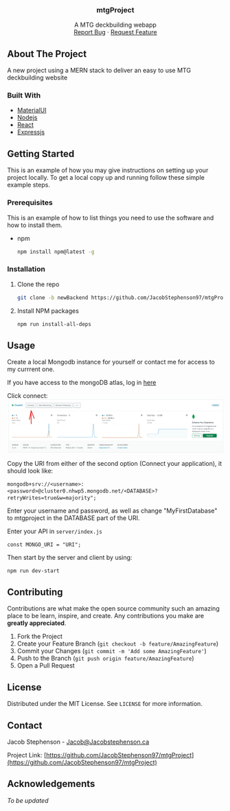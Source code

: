 <!--
*** Thanks for checking out the Best-README-Template. If you have a suggestion
*** that would make this better, please fork the repo and create a pull request
*** or simply open an issue with the tag "enhancement".
*** Thanks again! Now go create something AMAZING! :D
-->



<!-- PROJECT SHIELDS -->
<!--
*** I'm using markdown "reference style" links for readability.
*** Reference links are enclosed in brackets [ ] instead of parentheses ( ).
*** See the bottom of this document for the declaration of the reference variables
*** for contributors-url, forks-url, etc. This is an optional, concise syntax you may use.
*** https://www.markdownguide.org/basic-syntax/#reference-style-links
-->



<!-- PROJECT LOGO -->
<br />
<p align="center">

  <h3 align="center">mtgProject</h3>

  <p align="center">
    A MTG deckbuilding webapp
    <br />
    <a href="https://github.com/JacobStephenson97/mtgProject/issues">Report Bug</a>
    ·
    <a href="https://github.com/JacobStephenson97/mtgProject/issues">Request Feature</a>
  </p>
</p>

<!-- ABOUT THE PROJECT -->
## About The Project


A new project using a MERN stack to deliver an easy to use MTG deckbuilding website 

### Built With

* [MaterialUI](https://material-ui.com)
* [Nodejs](https://nodejs.org/en)
* [React](https://reactjs.org)
* [Expressjs](https://expressjs.com/)



<!-- GETTING STARTED -->
## Getting Started

This is an example of how you may give instructions on setting up your project locally.
To get a local copy up and running follow these simple example steps.

### Prerequisites

This is an example of how to list things you need to use the software and how to install them.
* npm
  ```sh
  npm install npm@latest -g
  ```

### Installation

1. Clone the repo
   ```sh
   git clone -b newBackend https://github.com/JacobStephenson97/mtgProject.git
   ```
2. Install NPM packages
   ```sh
   npm run install-all-deps
   ```

<!-- USAGE EXAMPLES -->
## Usage

Create a local Mongodb instance for yourself or contact me for access to my currrent one. 

If you have access to the mongoDB atlas, log in [here](https://cloud.mongodb.com/)

Click connect: ![Mongo connect Screenshot][connect-screenshot]

Copy the URI from either of the second option (Connect your application), it should look like:
```
mongodb+srv://<username>:<password>@cluster0.nhwp5.mongodb.net/<DATABASE>?retryWrites=true&w=majority";
```
Enter your username and password, as well as change "MyFirstDatabase" to mtgproject in the DATABASE part of the URI.

Enter your API in `server/index.js`
   ```JS
   const MONGO_URI = "URI";
   ```

Then start by the server and client by using:
<br>
   ```sh
   npm run dev-start
   ```


<!-- CONTRIBUTING -->
## Contributing

Contributions are what make the open source community such an amazing place to be learn, inspire, and create. Any contributions you make are **greatly appreciated**.

1. Fork the Project
2. Create your Feature Branch (`git checkout -b feature/AmazingFeature`)
3. Commit your Changes (`git commit -m 'Add some AmazingFeature'`)
4. Push to the Branch (`git push origin feature/AmazingFeature`)
5. Open a Pull Request



<!-- LICENSE -->
## License

Distributed under the MIT License. See `LICENSE` for more information.



<!-- CONTACT -->
## Contact

Jacob Stephenson - Jacob@Jacobstephenson.ca

Project Link: [https://github.com/JacobStephenson97/mtgProject](https://github.com/JacobStephenson97/mtgProject)



<!-- ACKNOWLEDGEMENTS -->
## Acknowledgements


*To be updated*





<!-- MARKDOWN LINKS & IMAGES -->
<!-- https://www.markdownguide.org/basic-syntax/#reference-style-links -->
[linkedin-url]: https://linkedin.com/in/othneildrew
[connect-screenshot]: images/mongodbconnect.png